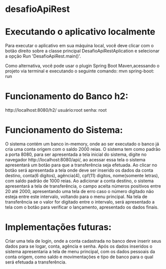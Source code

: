 # desafioApiRest
# Executando o aplicativo localmente
Para executar o aplicativo em sua máquina local, você deve clicar com o botão  direito sobre a classe principal  DesafioApiRestAplication e selecionar a opção Run 'DesafioApiRest.main()'.

Como alternativa, você pode usar o plugin Spring Boot Maven,acessando o projeto via terminal e executando o seguinte comando:
mvn spring-boot: run
# Funcionamento do Banco h2:
http://localhost:8080/h2/
usuário:root
senha: root
# Funcionamento do Sistema:
O sistema contém um banco in-memory, onde ao ser executado o banco já cria uma conta origem com o saldo 2000 reias.
O sistema tem como padrão a porta 8080, para ser apresentada a tela inicial do sistema, digite no navegador http://localhost:8080/api/, ao acessar essa tela o sistema apresentará um botão para que a transferência seja efetuada.
Ao clicar no botão será apresentada a tela onde deve ser inserido os dados da conta destino, conta(6 digitos), agência(4), cpf(11) digitos, nome(somente letras),  com saldo padrão de 1000 reias.
Ao adicionar a conta destino, o sistema apresentará a tela de transferência, o campo aceita números positivos entre 20 até 2000, apresentando uma tela de erro caso o número digitado não esteja entre este intervalo, voltando para o menu principal.
Na tela de transferência se o valor for digitado entre o intervalo, será apresentado a tela com o botão para verificar o lançamento, apresentado os dados finais.

# Implementações futuras:
Criar uma tela de login, onde a conta cadastrada no banco deve inserir seus dados para se logar, conta, agência e senha. Após os dados inseridos o sistema apresentaria a tela de menu principal, com os dados pessoais da conta origem, como saldo e movimentações e tipo de banco para o qual será efetuada a transferência. 




